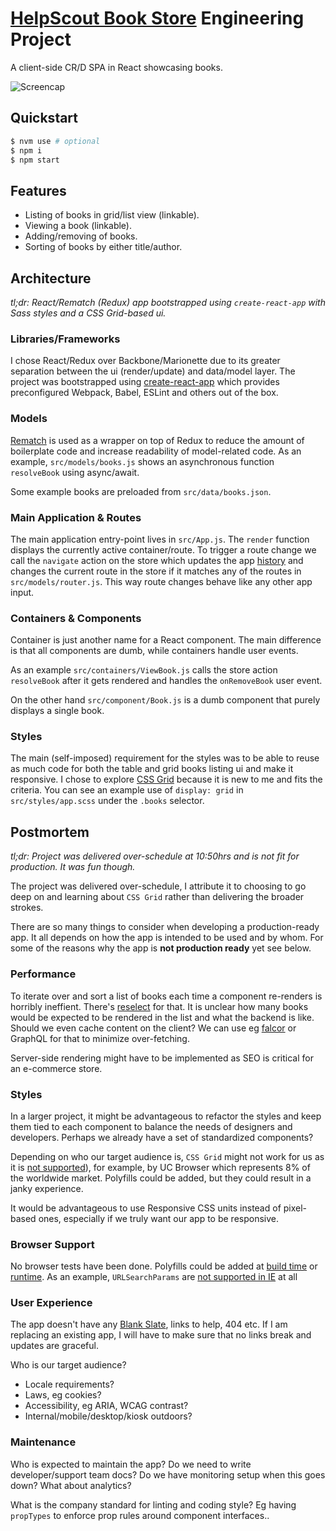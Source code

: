 # [HelpScout Book Store](https://helpscout-store.netlify.com) Engineering Project

A client-side CR/D SPA in React showcasing books.

![Screencap](https://goo.gl/Jdz6dZ)

## Quickstart

```bash
$ nvm use # optional
$ npm i
$ npm start
```

## Features
- Listing of books in grid/list view (linkable).
- Viewing a book (linkable).
- Adding/removing of books.
- Sorting of books by either title/author.

## Architecture
*tl;dr: React/Rematch (Redux) app bootstrapped using `create-react-app` with Sass styles and a CSS Grid-based ui.*

### Libraries/Frameworks

I chose React/Redux over Backbone/Marionette due to its greater separation between the ui (render/update) and data/model layer. The project was bootstrapped using [create-react-app](https://github.com/facebook/create-react-app) which provides preconfigured Webpack, Babel, ESLint and others out of the box.

### Models

[Rematch](https://github.com/rematch/rematch) is used as a wrapper on top of Redux to reduce the amount of boilerplate code and increase readability of model-related code. As an example, `src/models/books.js` shows an asynchronous function `resolveBook` using async/await.

Some example books are preloaded from `src/data/books.json`.

### Main Application & Routes

The main application entry-point lives in `src/App.js`. The `render` function displays the currently active container/route. To trigger a route change we call the `navigate` action on the store which updates the app [history](https://github.com/reacttraining/history) and changes the current route in the store if it matches any of the routes in `src/models/router.js`. This way route changes behave like any other app input.

### Containers & Components

Container is just another name for a React component. The main difference is that all components are dumb, while containers handle user events.

As an example `src/containers/ViewBook.js` calls the store action `resolveBook` after it gets rendered and handles the `onRemoveBook` user event.

On the other hand `src/component/Book.js` is a dumb component that purely displays a single book.

### Styles

The main (self-imposed) requirement for the styles was to be able to reuse as much code for both the table and grid books listing ui and make it responsive. I chose to explore [CSS Grid](https://tympanus.net/codrops/css_reference/grid/) because it is new to me and fits the criteria. You can see an example use of `display: grid` in `src/styles/app.scss` under the `.books` selector.

## Postmortem
*tl;dr: Project was delivered over-schedule at 10:50hrs and is not fit for production. It was fun though.*

The project was delivered over-schedule, I attribute it to choosing to go deep on and learning about `CSS Grid` rather than delivering the broader strokes.

There are so many things to consider when developing a production-ready app. It all depends on how the app is intended to be used and by whom. For some of the reasons why the app is **not production ready** yet see below.

### Performance

To iterate over and sort a list of books each time a component re-renders is horribly ineffient. There's [reselect](https://github.com/reactjs/reselect) for that. It is unclear how many books would be expected to be rendered in the list and what the backend is like. Should we even cache content on the client? We can use eg [falcor](https://github.com/Netflix/falcor) or GraphQL for that to minimize over-fetching.

Server-side rendering might have to be implemented as SEO is critical for an e-commerce store.

### Styles

In a larger project, it might be advantageous to refactor the styles and keep them tied to each component to balance the needs of designers and developers. Perhaps we already have a set of standardized components?

Depending on who our target audience is, `CSS Grid` might not work for us as it is [not supported](https://caniuse.com/#search=CSS%20Grid)), for example, by UC Browser which represents 8% of the worldwide market. Polyfills could be added, but they could result in a janky experience.

It would be advantageous to use Responsive CSS units instead of pixel-based ones, especially if we truly want our app to be responsive.

### Browser Support

No browser tests have been done. Polyfills could be added at [build time](https://github.com/ai/browserslist) or [runtime](https://polyfill.io). As an example, `URLSearchParams` are [not supported in IE](https://caniuse.com/#search=URLSearchParams) at all

### User Experience

The app doesn't have any [Blank Slate](https://basecamp.com/books/Getting%20Real.pdf), links to help, 404 etc. If I am replacing an existing app, I will have to make sure that no links break and updates are graceful.

Who is our target audience?
- Locale requirements?
- Laws, eg cookies?
- Accessibility, eg ARIA, WCAG contrast?
- Internal/mobile/desktop/kiosk outdoors?

### Maintenance

Who is expected to maintain the app? Do we need to write developer/support team docs? Do we have monitoring setup when this goes down? What about analytics?

What is the company standard for linting and coding style? Eg having `propTypes` to enforce prop rules around component interfaces..

